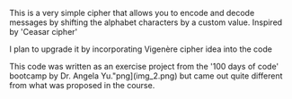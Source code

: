 This is a very simple cipher that allows you to encode and decode 
messages by shifting the alphabet characters by a custom value. 
Inspired by 'Ceasar cipher'

I plan to upgrade it by incorporating Vigenère cipher idea into the code

This code was written as an exercise project from the '100 days of code' 
bootcamp by Dr. Angela Yu."png](img_2.png) 
but came out quite different from what was proposed in the course.